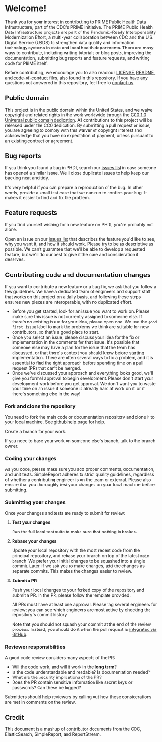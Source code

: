 # Welcome!
Thank you for your interest in contributing to PRIME Public Health Data Infrastructure, part of the CDC's PRIME initiative. The PRIME Public Health Data Infrastructure projects are part of the Pandemic-Ready Interoperability Modernization Effort, a multi-year collaboration between CDC and the U.S. Digital Service (USDS) to strengthen data quality and information technology systems in state and local health departments. There are many ways to contribute, including writing tutorials or blog posts, improving the documentation, submitting bug reports and feature requests, and writing code for PRIME itself.

Before contributing, we encourage you to also read our [LICENSE](LICENSE.md),
[README](README.md), and
[code-of-conduct](code-of-conduct.md)
files, also found in this repository. If you have any questions not
answered in this repository, feel free to [contact us](mailto:prime@cdc.gov).

## Public domain
This project is in the public domain within the United States, and we waive copyright and
related rights in the work worldwide through the [CC0 1.0 Universal public domain dedication](https://creativecommons.org/publicdomain/zero/1.0/).
All contributions to this project will be released under the CC0 dedication. By 
submitting a pull request or issue, you are agreeing to comply with this waiver 
of copyright interest and acknowledge that you have no expectation of payment, 
unless pursuant to an existing contract or agreement.

## Bug reports

If you think you found a bug in PHDI, search our [issues list](https://github.com/CDCgov/prime-public-health-data-infrastructure/issues) in case someone has opened a similar issue. We'll close duplicate issues to help keep our backlog neat and tidy.

It's very helpful if you can prepare a reproduction of the bug. In other words, provide a small test case that we can run to confirm your bug. It makes it easier to find and fix the problem. 

## Feature requests

If you find yourself wishing for a new feature on PHDI, you're probably not alone. 

Open an issue on our [issues list](https://github.com/CDCgov/prime-public-health-data-infrastructure/issues) that describes the feature you'd like to see, why you want it, and how it should work. Please try to be as descriptive as possible. We can't guarantee that we'll be able to develop a requested feature, but we'll do our best to give it the care and consideration it deserves.

## Contributing code and documentation changes

If you want to contribute a new feature or a bug fix, we ask that you follow a few guidelines. We have a dedicated team of engineers and support staff that works on this project on a daily basis, and following these steps ensures new pieces are interoperable, with no duplicated effort.

* Before you get started, look for an issue you want to work on. Please make sure this issue is not currently assigned to someone else. If there's no existing issue for your idea, please open one. We use the `good first issue` label to mark the problems we think are suitable for new contributors, so that's a good place to start.
* Once you select an issue, please discuss your idea for the fix or implementation in the comments for that issue. It's possible that someone else may have a plan for the issue that the team has discussed, or that there's context you should know before starting implementation. There are often several ways to fix a problem, and it is essential to find the right approach before spending time on a pull request (PR) that can't be merged.
* Once we've discussed your approach and everything looks good, we'll give you formal approval to begin development. Please don't start your development work before you get approval. We don't want you to waste your time on an issue if someone is already hard at work on it, or if there's something else in the way!

### Fork and clone the repository

You need to fork the main code or documentation repository and clone it to your local machine. See
[github help page](https://help.github.com/articles/fork-a-repo) for help. 

Create a branch for your work. 

If you need to base your work on someone else's branch, talk to the branch owner.  

### Coding your changes

As you code, please make sure you add proper comments, documentation, and unit tests. SimpleReport adheres to strict quality guidelines, regardless of whether a contributing engineer is on the team or external. Please also ensure that you thoroughly test your changes on your local machine before submitting.

### Submitting your changes

Once your changes and tests are ready to submit for review:

1. **Test your changes**

    Run the full local test suite to make sure that nothing is broken.

2. **Rebase your changes**

    Update your local repository with the most recent code from the principal repository, and rebase your branch on top of the latest `main` branch. We prefer your initial changes to be squashed into a single commit. Later, if we ask you to make changes, add the changes as separate commits.  This makes the changes easier to review.  

3. **Submit a PR**

    Push your local changes to your forked copy of the repository and [submit a PR](https://help.github.com/articles/using-pull-requests). In the PR, please follow the template provided.

    All PRs must have at least one approval. Please tag several engineers for review; you can see which engineers are most active by checking the repository's commit history. 
    
    Note that you should not squash your commit at the end of the review process. Instead, you should do it when the pull request is [integrated
    via GitHub](https://github.com/blog/2141-squash-your-commits). 

### Reviewer responsibilities
A good code review considers many aspects of the PR:
- Will the code work, and will it work in the **long term**?
- Is the code understandable and readable? Is documentation needed? 
- What are the security implications of the PR?
- Does the PR contain sensitive information like secret keys or passwords? Can these be logged? 

Submitters should help reviewers by calling out how these considerations are met in comments on the review. 


## Credit
This document is a mashup of contributor documents from the CDC, ElasticSearch, SimpleReport, and ReportStream. 
